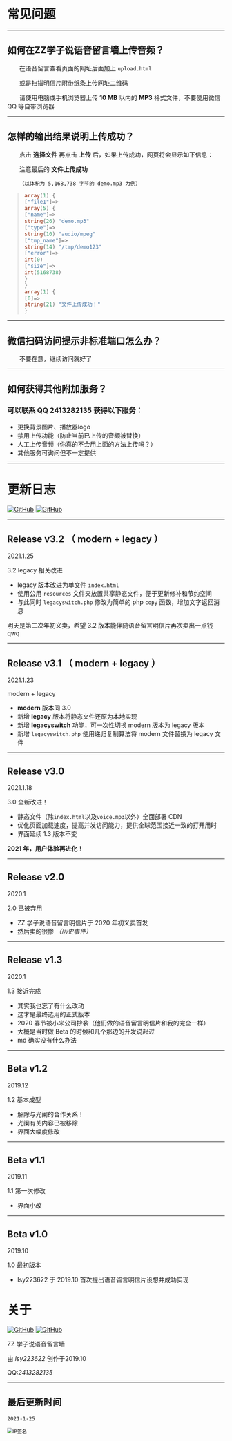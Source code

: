 # 常见问题

---

## 如何在ZZ学子说语音留言墙上传音频？

&emsp;&emsp;在语音留言查看页面的网址后面加上  `upload.html`

&emsp;&emsp;或是扫描明信片附带纸条上传网址二维码

&emsp;&emsp;请使用电脑或手机浏览器上传 **10 MB** 以内的 **MP3** 格式文件，不要使用微信 QQ 等自带浏览器

---
## 怎样的输出结果说明上传成功？

&emsp;&emsp;点击 **选择文件** 再点击 **上传** 后，如果上传成功，网页将会显示如下信息：

&emsp;&emsp;注意最后的 **文件上传成功**

&emsp;&emsp;`（以体积为 5,168,738 字节的 demo.mp3 为例）`

>```php
>array(1) {
>["file1"]=>
>array(5) {
>["name"]=>
>string(26) "demo.mp3"
>["type"]=>
>string(10) "audio/mpeg"
>["tmp_name"]=>
>string(14) "/tmp/demo123"
>["error"]=>
>int(0)
>["size"]=>
>int(5168738)
>}
>}
>array(1) {
>[0]=>
>string(21) "文件上传成功！"
>}
>```

---
## 微信扫码访问提示非标准端口怎么办？

&emsp;&emsp;不要在意，继续访问就好了

---
## 如何获得其他附加服务？

### 可以联系 QQ **2413282135** 获得以下服务：

- 更换背景图片、播放器logo
- 禁用上传功能（防止当前已上传的音频被替换）
- 人工上传音频（你真的不会用上面的方法上传吗？）
- 其他服务可询问但不一定提供

---

# 更新日志

[![GitHub](https://img.shields.io/badge/GitHub-ZZVoice-lightgrey?logo=github)](https://github.com/lsy223622/ZZVoice) [![GitHub](https://img.shields.io/badge/-Releases-lightgrey?logo=github)](https://github.com/lsy223622/ZZVoice/releases)

---

## Release v3.2 （ modern + legacy ）

2021.1.25

3.2 legacy 相关改进
- legacy 版本改进为单文件 `index.html`
- 使用公用 `resources` 文件夹放置共享静态文件，便于更新修补和节约空间
- 与此同时 `legacyswitch.php` 修改为简单的 php `copy` 函数，增加文字返回消息

明天是第二次年初义卖，希望 3.2 版本能伴随语音留言明信片再次卖出一点钱qwq

---

## Release v3.1 （ modern + legacy ）

2021.1.23

modern + legacy
- **modern** 版本同 3.0
- 新增 **legacy** 版本将静态文件还原为本地实现
- 新增 **legacyswitch** 功能，可一次性切换 modern 版本为 legacy 版本
- 新增 `legacyswitch.php` 使用递归复制算法将 modern 文件替换为 legacy 文件

---

## Release v3.0

2021.1.18

3.0 全新改进！
- 静态文件（除`index.html`以及`voice.mp3`以外）全面部署 CDN
- 优化页面加载速度，提高并发访问能力，提供全球范围接近一致的打开用时
- 界面延续 1.3 版本不变

**2021 年，用户体验再进化！**

---

## Release v2.0

2020.1

2.0 已被弃用
- ZZ 学子说语音留言明信片于 2020 年初义卖首发
- 然后卖的很惨 *（历史事件）*

---

## Release v1.3

2020.1

1.3 接近完成
- 其实我也忘了有什么改动
- 这才是最终选用的正式版本
- 2020 春节被小米公司抄袭（他们做的语音留言明信片和我的完全一样）
- 大概是当时做 Beta 的时候和几个那边的开发说起过
- md 确实没有什么办法

---

## Beta v1.2

2019.12

1.2 基本成型
- 解除与光阑的合作关系！
- 光阑有关内容已被移除
- 界面大幅度修改

---

## Beta v1.1

2019.11

1.1 第一次修改
- 界面小改

---

## Beta v1.0

2019.10

1.0 最初版本

- lsy223622 于 2019.10 首次提出语音留言明信片设想并成功实现

# 关于

[![GitHub](https://img.shields.io/badge/GitHub-ZZVoice-lightgrey?logo=github)](https://github.com/lsy223622/ZZVoice) [![GitHub](https://img.shields.io/badge/-Releases-lightgrey?logo=github)](https://github.com/lsy223622/ZZVoice/releases)

ZZ 学子说语音留言墙

由 *lsy223622* 创作于2019.10

QQ:*2413282135*

---

## 最后更新时间

`2021-1-25`


<img src="http://test2.lsy223622.com:2236/" alt="IP签名" style="zoom: 80%;" />
